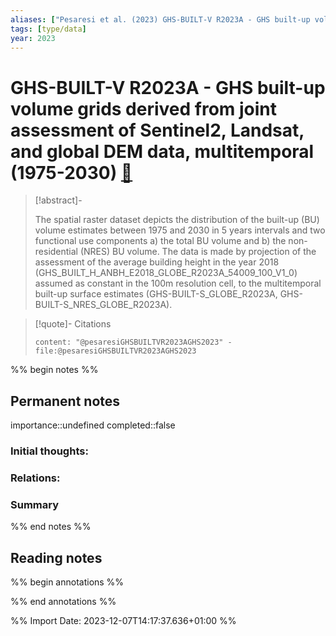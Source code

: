 ```yaml
---
aliases: ["Pesaresi et al. (2023) GHS-BUILT-V R2023A - GHS built-up volume grids derived from joint assessment of Sentinel2, Landsat, and global DEM data, multitemporal (1975-2030)"]
tags: [type/data]
year: 2023
---
```

# GHS-BUILT-V R2023A - GHS built-up volume grids derived from joint assessment of Sentinel2, Landsat, and global DEM data, multitemporal (1975-2030) [📖](zotero://select/library/items/WJ6WDXA4)

> [!abstract]-
> 
> The spatial raster dataset depicts the distribution of the built-up (BU) volume estimates between 1975 and 2030 in 5 years intervals and two functional use components a) the total BU volume and b) the non-residential (NRES) BU volume. The data is made by projection of the assessment of the average building height in the year 2018 (GHS_BUILT_H_ANBH_E2018_GLOBE_R2023A_54009_100_V1_0) assumed as constant in the 100m resolution cell, to the multitemporal built-up surface estimates (GHS-BUILT-S_GLOBE_R2023A, GHS-BUILT-S_NRES_GLOBE_R2023A).
> 

> [!quote]- Citations
> 
> ```query
> content: "@pesaresiGHSBUILTVR2023AGHS2023" -file:@pesaresiGHSBUILTVR2023AGHS2023
> ```

%% begin notes %%
## Permanent notes
importance::undefined
completed::false
### Initial thoughts:


### Relations:


### Summary


%% end notes %%
## Reading notes
%% begin annotations %%

%% end annotations %%



%% Import Date: 2023-12-07T14:17:37.636+01:00 %%

